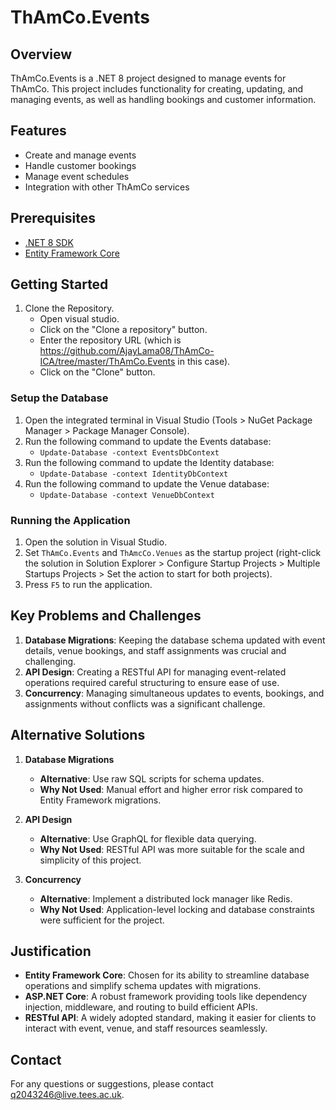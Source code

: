 ﻿# ThAmCo.Events

## Overview
ThAmCo.Events is a .NET 8 project designed to manage events for ThAmCo. This project includes functionality for creating, updating, and managing events, as well as handling bookings and customer information.

## Features
- Create and manage events
- Handle customer bookings
- Manage event schedules
- Integration with other ThAmCo services

## Prerequisites
- [.NET 8 SDK](https://dotnet.microsoft.com/download/dotnet/8.0)
- [Entity Framework Core](https://docs.microsoft.com/en-us/ef/core/)

## Getting Started
1. Clone the Repository.
   - Open visual studio.
   - Click on the "Clone a repository" button.
   - Enter the repository URL (which is https://github.com/AjayLama08/ThAmCo-ICA/tree/master/ThAmCo.Events in this case).
   - Click on the "Clone" button.

### Setup the Database
1. Open the integrated terminal in Visual Studio (Tools > NuGet Package Manager > Package Manager Console).
2. Run the following command to update the Events database:
   - `Update-Database -context EventsDbContext`
3. Run the following command to update the Identity database:
   - `Update-Database -context IdentityDbContext`
4. Run the following command to update the Venue database:
   - `Update-Database -context VenueDbContext`

### Running the Application
1. Open the solution in Visual Studio.
2. Set `ThAmCo.Events` and `ThAmcCo.Venues` as the startup project (right-click the solution  in Solution Explorer > Configure Startup Projects > Multiple Startups Projects > Set the action to start for both projects).
3. Press `F5` to run the application.

## Key Problems and Challenges  

1. **Database Migrations**: Keeping the database schema updated with event details, venue bookings, and staff assignments was crucial and challenging.  
2. **API Design**: Creating a RESTful API for managing event-related operations required careful structuring to ensure ease of use.  
3. **Concurrency**: Managing simultaneous updates to events, bookings, and assignments without conflicts was a significant challenge.  

## Alternative Solutions  

1. **Database Migrations**  
   - **Alternative**: Use raw SQL scripts for schema updates.  
   - **Why Not Used**: Manual effort and higher error risk compared to Entity Framework migrations.  

2. **API Design**  
   - **Alternative**: Use GraphQL for flexible data querying.  
   - **Why Not Used**: RESTful API was more suitable for the scale and simplicity of this project.  

3. **Concurrency**  
   - **Alternative**: Implement a distributed lock manager like Redis.  
   - **Why Not Used**: Application-level locking and database constraints were sufficient for the project.  

## Justification  

- **Entity Framework Core**: Chosen for its ability to streamline database operations and simplify schema updates with migrations.  
- **ASP.NET Core**: A robust framework providing tools like dependency injection, middleware, and routing to build efficient APIs.  
- **RESTful API**: A widely adopted standard, making it easier for clients to interact with event, venue, and staff resources seamlessly.  

## Contact
For any questions or suggestions, please contact [q2043246@live.tees.ac.uk](mailto:q2043246@live.tees.ac.uk).
